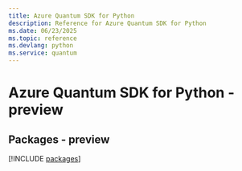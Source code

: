 ```yaml
---
title: Azure Quantum SDK for Python
description: Reference for Azure Quantum SDK for Python
ms.date: 06/23/2025
ms.topic: reference
ms.devlang: python
ms.service: quantum
---
```

# Azure Quantum SDK for Python - preview
## Packages - preview
[!INCLUDE [packages](quantum-index.md)]